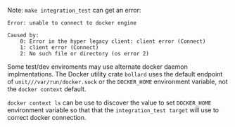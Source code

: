 Note:
`make integration_test` can get an error:
```
Error: unable to connect to docker engine

Caused by:
    0: Error in the hyper legacy client: client error (Connect)
    1: client error (Connect)
    2: No such file or directory (os error 2)
```

Some test/dev enviroments may use alternate docker daemon implmentations.
The Docker utility crate `bollard` uses the default endpoint of `unit///var/run/docker.sock`
or the `DOCKER_HOME` environment variable, not the `docker context` default.

`docker context ls` can be use to discover the value to set `DOCKER_HOME`
environment variable so that that the `integration_test target` will use to correct
docker connection.


